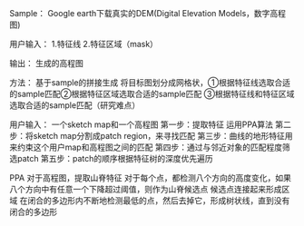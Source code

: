 Sample：
Google earth下载真实的DEM(Digital Elevation Models，数字高程图)

用户输入：
1.特征线
2.特征区域（mask）

输出：
生成的高程图

方法：
基于sample的拼接生成
将目标图划分成网格状，①根据特征线选取合适的sample匹配②根据特征区域选取合适的sample匹配
③根据特征线和特征区域选取合适的sample匹配（研究难点）


用户输入：
一个sketch map和一个高程图
第一步：提取特征 运用PPA算法
第二步：将sketch map分割成patch region，来寻找匹配
第三步：曲线的地形特征用来约束这个用户map和高程图之间的匹配
第四步：通过与邻近对象的匹配程度筛选patch
第五步：patch的顺序根据特征树的深度优先遍历

PPA 
对于高程图，提取山脊特征
对于每个点，都检测八个方向的高度变化，如果八个方向中有任意一个下降超过阈值，则作为山脊候选点
候选点连接起来形成区域
在闭合的多边形内不断地检测最低的点，然后去掉它，形成树状线，直到没有闭合的多边形